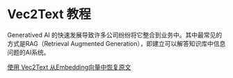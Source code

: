# Vec2Text 教程

<show-structure depth="3"/>

Generatived AI 的快速发展导致许多公司纷纷将它整合到业务中。其中最常见的方式是RAG（Retrieval Augmented Generation），即建立可以解答知识库中信息问题的AI系统。

<seealso>
<category ref="ref_docs">
    <a href="https://mp.weixin.qq.com/s/0fIYxN8a6IWliDTOjEbl8A">使用 Vec2Text 从Embedding向量中恢复原文</a>
</category>
<category ref="ref_github">
</category>
<category ref="ref_issues">
</category>
<category ref="ref_hf">
</category>
<category ref="ref_ms">
</category>
</seealso>